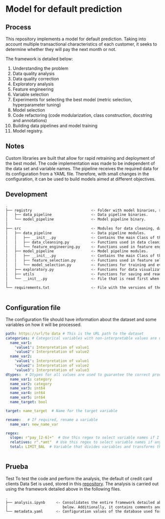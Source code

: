# Model for default prediction

## Process
This repository implements a model for default prediction. Taking into account multiple transactional characteristics of each customer, it seeks to determine whether they will pay the next month or not.

The framework is detailed below:

1. Understanding the problem
2. Data quality analysis
3. Data quality correction
4. Exploratory analysis
5. Feature engineering
6. Variable selection
7. Experiments for selecting the best model (metric selection, hyperparameter tuning)
8. Model selection
9. Code refactoring (code modularization, class construction, docstring and annotations)
10. Building data pipelines and model training
11. Model registry.

## Notes
Custom libraries are built that allow for rapid retraining and deployment of the best model. The code implementation was made to be independent of the data set and variable names. The pipeline receives the required data for its configuration from a YAML file. Therefore, with small changes in the configuration, it can be used to build models aimed at different objectives.
  

## Development

```bash
.
├── registry                           <- Folder with model binaries, scalers, PCA, etc.
│   ├── data_pipeline                  <- Data pipeline binaries.
│   └── model_pipeline                 <- Model pipeline binary.
│
├── src                                <- Modules for data cleaning, data exploration, and model fitting.
│   ├── data_pipeline                  <- Data pipeline modules.
│   │   ├── __init__.py                <- Contains the main Class of the data pipeline that allows it to be executed.
│   │   ├── data_cleansing.py          <- Functions used in data cleaning.
│   │   └── feature_engineering.py     <- Functions used in feature engineering.
│   ├── model_pipeline                 <- Model pipeline modules.
│   │   ├── __init__.py                <- Contains the main Class of the model pipeline that allows it to be executed.
│   │   ├── feature_selection.py       <- Functions used in feature selection.
│   │   └── model_selection.py         <- Functions for training and evaluating models.
│   ├── exploratory.py                 <- Functions for data visualization.
│   ├── utils                          <- Functions for saving and reading variables in the registry.
│   └── __init__.py                    <- File that is read first when importing the datasets folder.
│
└── requirements.txt                   <- File with the versions of the necessary packages.
                           
```   

## Configuration file

The configuration file should have information about the dataset and some variables on how it will be processed.

```yaml
path: https://url/to data # This is the URL path to the dataset
categories: # Categorical variables with non-interpretable values are used for graphics
  name_var1:
    'value1': Interpretation of value1  
    'value2': Interpretation of value2
  name_var2:
    'value1': Interpretation of value1
    'value2': Interpretation of value2
    'value3': Interpretation of value3
dtypes:  # Dtypes for all values are used to guarantee the correct processing of variables
  name_var1: category
  name_var2: category
  name_var3: int64
  name_var4: int64
  name_var5: int64
  name_target: bool

target: name_target  # Name for the target variable

rename:   # If required, rename a variable
  name_var: new_name_var 

regex:
  slope: r"pay_[2-6]+"  # Use this regex to select variable names if I need to calculate slope
  relatives: r".*amt"  # Use this regex to select variable names if any variable is better in relative format
  total: LIMIT_BAL  # Variable that divides variables and transforms them into relatives
    
```

## Prueba 

Test
To test the code and perform the analysis, the default of credit card clients Data Set is used, stored in this [repository](https://archive.ics.uci.edu/ml/datasets/default+of+credit+card+clients). The analysis is carried out using the framework detailed above in the following files.

```bash
.
├── analysis.ipynb     <- Consolidates the entire framework detailed above. It uses the modules and functions described 
│                         below. Additionally, it contains comments and details the process.
└── metadata.yaml      <- Configuration values of the database used for modeling.

```